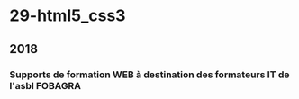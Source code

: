 # 29-html5_css3
## 2018 
### Supports de formation WEB à destination des formateurs IT de l'asbl FOBAGRA



